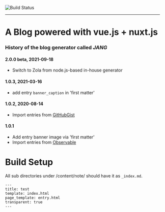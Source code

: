 ![Build Status](https://github.com/shnarazk/shnarazk.github.io/badges/master/build.svg)

---

# A Blog powered with vue.js + nuxt.js

### History of the blog generator called *JANG*

#### 2.0.0 beta, 2021-09-18

- Switch to Zola from node.js-based in-house generator

#### 1.0.3, 2021-03-16
- add entry `banner_caption` in 'first matter'

#### 1.0.2, 2020-08-14
- Import entries from [GitHubGist](https://gist.github.com/)

#### 1.0.1
- Add entry banner image via 'first matter'
- Import entries from [Observable](https://observablehq.com/)

# Build Setup

All sub directories under /content/note/ should have it as `_index.md`.

```
---
title: test
template: index.html
page_template: entry.html
transparent: true
---
```
